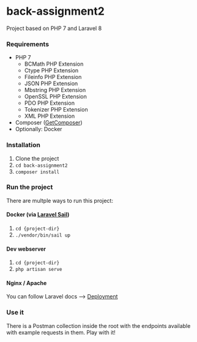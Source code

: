 # back-assignment2

Project based on PHP 7 and Laravel 8

### Requirements

- PHP 7
  - BCMath PHP Extension
  - Ctype PHP Extension
  - Fileinfo PHP Extension
  - JSON PHP Extension
  - Mbstring PHP Extension
  - OpenSSL PHP Extension
  - PDO PHP Extension
  - Tokenizer PHP Extension
  - XML PHP Extension
- Composer ([GetComposer](https://getcomposer.org/doc/00-intro.md))
- Optionally: Docker

### Installation
1) Clone the project
2) `cd back-assignment2`
3) `composer install`

### Run the project

There are multple ways to run this project:

#### Docker (via [Laravel Sail](https://laravel.com/docs/8.x/sail))

1) `cd {project-dir}`
2) `./vendor/bin/sail up`

#### Dev webserver

1) `cd {project-dir}`
2) `php artisan serve`

#### Nginx / Apache

You can follow Laravel docs --> [Deployment](https://laravel.com/docs/8.x/deployment)

### Use it

There is a Postman collection inside the root with the endpoints available with example requests in them. Play with it!
